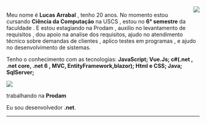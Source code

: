 <img align='right' src="https://github-readme-stats.vercel.app/api?username=LucasArrabal&show_icons=true&title_color=783c00&text_color=af552e&icon_color=783c00&bg_color=f8efd4&cache_seconds=2300">

Meu nome é **Lucas Arrabal** , tenho 20 anos. No momento estou cursando **Ciência da Computação** na USCS , estou no **6° semestre** da faculdade . E estou estagiando na Prodam , auxilio no levantamento de requisitos , dou apoio na analise dos requisitos, ajudo no atendimento técnico sobre demandas de clientes , aplico testes em programas , e ajudo no desenvolvimento de sistemas.

Tenho o conhecimento com as tecnologias: **JavaScript; Vue.Js;
c#(.net , .net core, .net 6 , MVC, EntityFramework,blazor);
Html e CSS;
Java;
SqlServer;**


<img src="https://img.shields.io/static/v1?label=Overview&message=LucasArrabal&color=f8efd4&style=for-the-badge&logo=GitHub">

<p>

trabalhando na **Prodam**<br/>

Eu sou desenvolvedor **.net**.


</p>
<hr>
